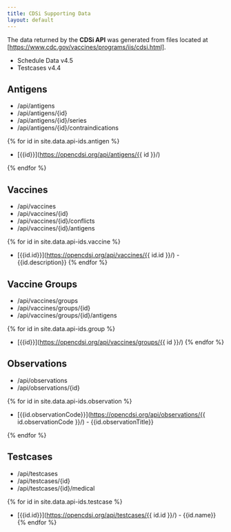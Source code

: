 ```yaml
---
title: CDSi Supporting Data
layout: default
---
```

The data returned by the **CDSi API** was generated from files located at [https://www.cdc.gov/vaccines/programs/iis/cdsi.html]. 

* Schedule Data v4.5
* Testcases v4.4

## Antigens

* /api/antigens
* /api/antigens/{id}
* /api/antigens/{id}/series
* /api/antigens/{id}/contraindications

{% for id in site.data.api-ids.antigen %}

* [{{id}}](https://opencdsi.org/api/antigens/{{ id }}/)

{% endfor %}

## Vaccines

* /api/vaccines
* /api/vaccines/{id}
* /api/vaccines/{id}/conflicts
* /api/vaccines/{id}/antigens

{% for id in site.data.api-ids.vaccine %}
* [{{id.id}}](https://opencdsi.org/api/vaccines/{{ id.id }}/) - {{id.description}}
{% endfor %}

## Vaccine Groups

* /api/vaccines/groups
* /api/vaccines/groups/{id}
* /api/vaccines/groups/{id}/antigens

{% for id in site.data.api-ids.group %}
* [{{id}}](https://opencdsi.org/api/vaccines/groups/{{ id }}/)
{% endfor %}

## Observations

* /api/observations
* /api/observations/{id}

{% for id in site.data.api-ids.observation %}
* [{{id.observationCode}}](https://opencdsi.org/api/observations/{{ id.observationCode }}/) - {{id.observationTitle}}

{% endfor %}

## Testcases

* /api/testcases
* /api/testcases/{id}
* /api/testcases/{id}/medical


{% for id in site.data.api-ids.testcase %}
* [{{id.id}}](https://opencdsi.org/api/testcases/{{ id.id }}/) - {{id.name}}
{% endfor %}


